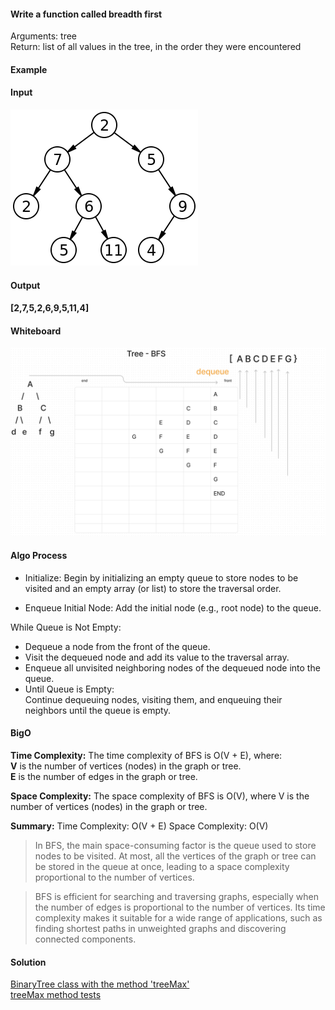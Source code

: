 #### Write a function called breadth first
Arguments: tree  
Return: list of all values in the tree, in the order they were encountered
#### Example
#### Input
![img.png](img.png)
#### Output
#### [2,7,5,2,6,9,5,11,4]

#### Whiteboard
                    
![bfs.png](bfs.png)

####  Algo Process
* Initialize: Begin by initializing an empty queue to store nodes to be visited and an empty array (or list) to store the traversal order.

* Enqueue Initial Node: Add the initial node (e.g., root node) to the queue.

While Queue is Not Empty:

* Dequeue a node from the front of the queue. 
* Visit the dequeued node and add its value to the traversal array.
* Enqueue all unvisited neighboring nodes of the dequeued node into the queue.
* Until Queue is Empty:  
Continue dequeuing nodes, visiting them, and enqueuing their neighbors until the queue is empty.
#### BigO
**Time Complexity:**
The time complexity of BFS is O(V + E), where:  
**V** is the number of vertices (nodes) in the graph or tree.  
**E** is the number of edges in the graph or tree.  

**Space Complexity:**
The space complexity of BFS is O(V), where V is the number of vertices (nodes) in the graph or tree.


**Summary:**
Time Complexity: O(V + E)
Space Complexity: O(V)

>In BFS, the main space-consuming factor is the queue used to store nodes to be visited. At most, all the vertices of the graph or tree can be stored in the queue at once, leading to a space complexity proportional to the number of vertices.

>BFS is efficient for searching and traversing graphs, especially when the number of edges is proportional to the number of vertices. Its time complexity makes it suitable for a wide range of applications, such as finding shortest paths in unweighted graphs and discovering connected components.








#### Solution
[BinaryTree class with the method 'treeMax'](..%2F..%2Ftree%2FBinaryTree.js)  
[treeMax method tests](..%2F..%2Ftree%2F__tests__%2FtreeMax%20tests.js)

[//]: # (cc16)